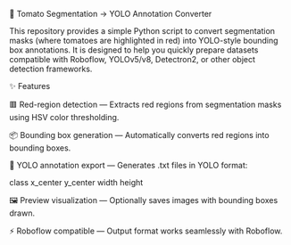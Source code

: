 🍅 Tomato Segmentation → YOLO Annotation Converter

This repository provides a simple Python script to convert segmentation masks (where tomatoes are highlighted in red) into YOLO-style bounding box annotations.
It is designed to help you quickly prepare datasets compatible with Roboflow, YOLOv5/v8, Detectron2, or other object detection frameworks.

✨ Features

🟥 Red-region detection — Extracts red regions from segmentation masks using HSV color thresholding.

📦 Bounding box generation — Automatically converts red regions into bounding boxes.

📝 YOLO annotation export — Generates .txt files in YOLO format:

class x_center y_center width height


🖼️ Preview visualization — Optionally saves images with bounding boxes drawn.

⚡ Roboflow compatible — Output format works seamlessly with Roboflow.
